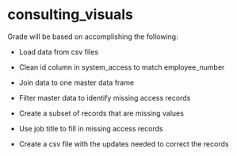 # consulting_visuals

Grade will be based on accomplishing the following:

* Load data from csv files

* Clean id column in system_access to match employee_number

* Join data to one master data frame

* Filter master data to identify missing access records

* Create a subset of records that are missing values

* Use job title to fill in missing access records

* Create a csv file with the updates needed to correct the records
